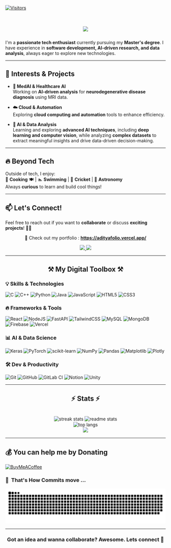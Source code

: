 <!--
**AdityaPurswani/AdityaPurswani** is a ✨ _special_ ✨ repository because its `README.md` (this file) appears on your GitHub profile.

Here are some ideas to get you started:-->




[![Visitors](https://api.visitorbadge.io/api/daily?path=https%3A%2F%2Fgithub.com%2FAdityaPurswani&label=Profile%20Visits&labelColor=%23252422&countColor=%2350C878&style=flat-square&labelStyle=none)](https://visitorbadge.io/status?path=https%3A%2F%2Fgithub.com%2FAdityaPurswani)

<h1 align="center">
    <img src="https://readme-typing-svg.herokuapp.com?font=Jetbrains+Mono&size=35&pause=1000&color=50C878&center=true&vCenter=true&random=false&width=500&height=70&lines=Hey+there+%F0%9F%91%8B;I+am+Aditya+Purswani;%3C%2F%3E" />
</h1>

I'm a **passionate tech enthusiast** currently pursuing my **Master's degree**. I have experience in **software development, AI-driven research, and data analysis**, always eager to explore new technologies.  

---  

## 🚀 Interests & Projects  

- **🧠 MedAI & Healthcare AI**  
  Working on **AI-driven analysis** for **neurodegenerative disease diagnosis** using MRI data.  

- **☁️ Cloud & Automation**  
  Exploring **cloud computing and automation** tools to enhance efficiency.  

- **🤖 AI & Data Analysis**  
  Learning and exploring **advanced AI techniques**, including **deep learning and computer vision**, while analyzing **complex datasets** to extract meaningful insights and drive data-driven decision-making.  

---  

## 🔥 Beyond Tech  

Outside of tech, I enjoy:  
🎨 **Cooking** 🍽️ | 🏊 **Swimming** | 🏏 **Cricket** | 🔭 **Astronomy**  
Always **curious** to learn and build cool things!  

---  

## 📫 Let's Connect!  

Feel free to reach out if you want to **collaborate** or discuss **exciting projects**! 🚀✨  


<div align="center">

🔗 Check out my portfolio : **https://adityafolio.vercel.app/**

 </div>
 
<div align="center"> 
  <a href="mailto:adityapurswani386@gmail.com">
    <img src="https://img.shields.io/badge/Gmail-333333?style=for-the-badge&logo=gmail&logoColor=50C878" />
  </a>
  <a href="https://www.linkedin.com/in/purswani-aditya/" target="_blank">
    <img src="https://img.shields.io/badge/LinkedIn-333333?style=for-the-badge&logo=linkedin&logoColor=50C878" target="_blank" />
  </a>
</div>

 <hr/>
 
<h2 align="center">⚒️ My Digital Toolbox  ⚒️</h2>

### 💡 Skills & Technologies  
![C](https://img.shields.io/badge/c-%2300599C.svg?style=for-the-badge&logo=c&logoColor=white)  ![C++](https://img.shields.io/badge/c++-%2300599C.svg?style=for-the-badge&logo=c%2B%2B&logoColor=white)  ![Python](https://img.shields.io/badge/python-3670A0?style=for-the-badge&logo=python&logoColor=ffdd54)  ![Java](https://img.shields.io/badge/java-%23ED8B00.svg?style=for-the-badge&logo=openjdk&logoColor=white)  ![JavaScript](https://img.shields.io/badge/javascript-%23323330.svg?style=for-the-badge&logo=javascript&logoColor=%23F7DF1E)  ![HTML5](https://img.shields.io/badge/html5-%23E34F26.svg?style=for-the-badge&logo=html5&logoColor=white)  ![CSS3](https://img.shields.io/badge/css3-%231572B6.svg?style=for-the-badge&logo=css3&logoColor=white)  

### 🔥 Frameworks & Tools  
![React](https://img.shields.io/badge/react-%2320232a.svg?style=for-the-badge&logo=react&logoColor=%2361DAFB)  ![NodeJS](https://img.shields.io/badge/node.js-6DA55F?style=for-the-badge&logo=node.js&logoColor=white)  ![FastAPI](https://img.shields.io/badge/FastAPI-005571?style=for-the-badge&logo=fastapi)  ![TailwindCSS](https://img.shields.io/badge/tailwindcss-%2338B2AC.svg?style=for-the-badge&logo=tailwind-css&logoColor=white)  ![MySQL](https://img.shields.io/badge/mysql-4479A1.svg?style=for-the-badge&logo=mysql&logoColor=white)  ![MongoDB](https://img.shields.io/badge/MongoDB-%234ea94b.svg?style=for-the-badge&logo=mongodb&logoColor=white)  ![Firebase](https://img.shields.io/badge/firebase-%23039BE5.svg?style=for-the-badge&logo=firebase)  ![Vercel](https://img.shields.io/badge/vercel-%23000000.svg?style=for-the-badge&logo=vercel&logoColor=white)  

### 📊 AI & Data Science  
![Keras](https://img.shields.io/badge/Keras-%23D00000.svg?style=for-the-badge&logo=Keras&logoColor=blue)  ![PyTorch](https://img.shields.io/badge/PyTorch-%23EE4C2C.svg?style=for-the-badge&logo=PyTorch&logoColor=white)  ![scikit-learn](https://img.shields.io/badge/scikit--learn-%23F7931E.svg?style=for-the-badge&logo=scikit-learn&logoColor=white)  ![NumPy](https://img.shields.io/badge/numpy-%23013243.svg?style=for-the-badge&logo=numpy&logoColor=white)  ![Pandas](https://img.shields.io/badge/pandas-%23150458.svg?style=for-the-badge&logo=pandas&logoColor=white)  ![Matplotlib](https://img.shields.io/badge/Matplotlib-%23ffffff.svg?style=for-the-badge&logo=Matplotlib&logoColor=black)  ![Plotly](https://img.shields.io/badge/Plotly-%233F4F75.svg?style=for-the-badge&logo=plotly&logoColor=white) 

### 🛠️ Dev & Productivity  
![Git](https://img.shields.io/badge/git-%23F05033.svg?style=for-the-badge&logo=git&logoColor=white)  ![GitHub](https://img.shields.io/badge/github-%23121011.svg?style=for-the-badge&logo=github&logoColor=white)  ![GitLab CI](https://img.shields.io/badge/gitlab%20CI-%23181717.svg?style=for-the-badge&logo=gitlab&logoColor=white)  ![Notion](https://img.shields.io/badge/Notion-%23000000.svg?style=for-the-badge&logo=notion&logoColor=white)  ![Unity](https://img.shields.io/badge/unity-%23000000.svg?style=for-the-badge&logo=unity&logoColor=white)  
<hr/>

<h2 align="center">⚡ Stats ⚡</h2>
<br>
<div align=center>
  <img width=390 src="https://github-readme-streak-stats-salesp07.vercel.app/?user=AdityaPurswani&count_private=true&theme=react" alt="streak stats"/>
  <img width=390 src="https://github-readme-stats-salesp07.vercel.app/api?username=AdityaPurswani&count_private=true&show_icons=true&theme=react&rank_icon=github" alt="readme stats" />
  <br/>
  <img width=325 align="center" src="https://github-readme-stats-salesp07.vercel.app/api/top-langs/?username=AdityaPurswani&hide=HTML&langs_count=8&layout=compact&theme=react&size_weight=0.5&count_weight=0.5&exclude_repo=github-readme-stats" alt="top langs" />
    <br />
  <img width=390 src="https://github-readme-stats-eight-theta.vercel.app/api?username=AdityaPurswani&show_icons=true&theme=react&border_radius=10&size_weight=0.5&count_weight=0.5&include_all_commits=true&count_private=true"/>
</div>
<hr>

## 💰 You can help me by Donating
  [![BuyMeACoffee](https://img.shields.io/badge/Buy%20Me%20a%20Coffee-ffdd00?style=for-the-badge&logo=buy-me-a-coffee&logoColor=black)](https://buymeacoffee.com/aditya386) 

### 🐍 &nbsp;That's How Commits move ...

<picture>
  <source
    media="(prefers-color-scheme: dark)"
    srcset="https://raw.githubusercontent.com/platane/snk/output/github-contribution-grid-snake-dark.svg"
  />
  <source
    media="(prefers-color-scheme: light)"
    srcset="https://raw.githubusercontent.com/platane/snk/output/github-contribution-grid-snake.svg"
  />
  <img
    alt="github contribution grid snake animation"
    src="https://raw.githubusercontent.com/platane/snk/output/github-contribution-grid-snake.svg"
  />
</picture>
<hr>
<h3 align='center'>Got an idea and wanna collaborate? Awesome. Lets connect 🤝</h3>

  
<!-- Proudly created with GPRM ( https://gprm.itsvg.in ) -->
